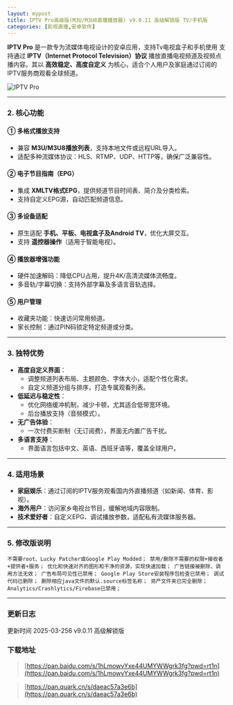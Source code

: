```yaml
---
layout: mypost
title: IPTV Pro高级版(M3U/M3U8直播播放器) v9.0.11 高级解锁版 TV/手机版
categories: [影视直播,安卓软件]
---
```


**IPTV Pro** 是一款专为流媒体电视设计的安卓应用，支持Tv电视盒子和手机使用 支持通过 **IPTV（Internet Protocol Television）协议** 播放直播电视频道及视频点播内容。其以 **高效稳定、高度自定义** 为核心，适合个人用户及家庭通过订阅的IPTV服务商观看全球频道。

![IPTV Pro](https://gcore.jsdelivr.net/gh/jikcc/jikcc.github.io/IMG/20250321130625032.jpg)

---

### **2. 核心功能**  
#### **① 多格式播放支持**  
- 兼容 **M3U/M3U8播放列表**，支持本地文件或远程URL导入。  
- 适配多种流媒体协议：HLS、RTMP、UDP、HTTP等，确保广泛兼容性。  

#### **② 电子节目指南（EPG）**  
- 集成 **XMLTV格式EPG**，提供频道节目时间表、简介及分类检索。  
- 支持自定义EPG源，自动匹配频道信息。  

#### **③ 多设备适配**  
- 原生适配 **手机、平板、电视盒子及Android TV**，优化大屏交互。  
- 支持 **遥控器操作**（适用于智能电视）。  

#### **④ 播放器增强功能**  
- 硬件加速解码：降低CPU占用，提升4K/高清流媒体流畅度。  
- 多音轨/字幕切换：支持外部字幕及多语言音轨选择。  

#### **⑤ 用户管理**  
- 收藏夹功能：快速访问常用频道。  
- 家长控制：通过PIN码锁定特定频道或分类。  

---

### **3. 独特优势**  
- **高度自定义界面**：  
  - 调整频道列表布局、主题颜色、字体大小，适配个性化需求。  
  - 自定义频道分组与排序，打造专属观看列表。  
- **低延迟与稳定性**：  
  - 优化网络缓冲机制，减少卡顿，尤其适合低带宽环境。  
  - 后台播放支持（音频模式）。  
- **无广告体验**：  
  - 一次付费买断制（无订阅费），界面无内置广告干扰。  
- **多语言支持**：  
  - 界面语言包括中文、英语、西班牙语等，覆盖全球用户。  

---

### **4. 适用场景**  
- **家庭娱乐**：通过订阅的IPTV服务观看国内外直播频道（如新闻、体育、影视）。  
- **海外用户**：访问家乡电视台节目，缓解地域内容限制。  
- **技术爱好者**：自定义EPG、调试播放参数，适配私有流媒体服务器。  

---

### **5. 修改版说明**  
`不需要root、Lucky Patcher或Google Play Modded；
禁用/删除不需要的权限+接收者+提供者+服务；
优化和快速对齐的图形和干净的资源，实现快速加载；
广告链接被删除，调用方法无效；
广告布局可见性已禁用；
Google Play Store安装程序包检查已禁用；
调试代码已删除；
删除相应java文件的默认.source标签名称；
资产文件夹已完全删除；
Analytics/Crashlytics/Firebase已禁用；`

---

### **更新日志** 

更新时间 2025-03-256
 v9.0.11 高级解锁版

### **下载地址**  
> [https://pan.baidu.com/s/1hLmowvYxe44UMYWWgrk3fg?pwd=rt1n](https://pan.baidu.com/s/1hLmowvYxe44UMYWWgrk3fg?pwd=rt1n)

> [https://pan.quark.cn/s/daeac57a3e6b](https://pan.quark.cn/s/daeac57a3e6b)
